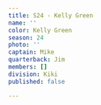 ```yaml
---
title: S24 - Kelly Green
name: ''
color: Kelly Green
season: 24
photo: ''
captain: Mike
quarterback: Jim
members: []
division: Kiki
published: false

---
```

